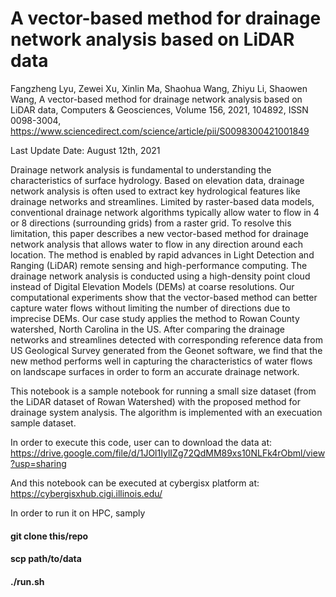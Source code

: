 # A vector-based method for drainage network analysis based on LiDAR data

Fangzheng Lyu, Zewei Xu, Xinlin Ma, Shaohua Wang, Zhiyu Li, Shaowen Wang, A vector-based method for drainage network analysis based on LiDAR data, Computers & Geosciences, Volume 156, 2021, 104892, ISSN 0098-3004,
https://www.sciencedirect.com/science/article/pii/S0098300421001849

Last Update Date: August 12th, 2021

Drainage network analysis is fundamental to understanding the characteristics of surface hydrology. Based on elevation data, drainage network analysis is often used to extract key hydrological features like drainage networks and streamlines. Limited by raster-based data models, conventional drainage network algorithms typically allow water to flow in 4 or 8 directions (surrounding grids) from a raster grid. To resolve this limitation, this paper describes a new vector-based method for drainage network analysis that allows water to flow in any direction around each location. The method is enabled by rapid advances in Light Detection and Ranging (LiDAR) remote sensing and high-performance computing. The drainage network analysis is conducted using a high-density point cloud instead of Digital Elevation Models (DEMs) at coarse resolutions. Our computational experiments show that the vector-based method can better capture water flows without limiting the number of directions due to imprecise DEMs. Our case study applies the method to Rowan County watershed, North Carolina in the US. After comparing the drainage networks and streamlines detected with corresponding reference data from US Geological Survey generated from the Geonet software, we find that the new method performs well in capturing the characteristics of water flows on landscape surfaces in order to form an accurate drainage network.

This notebook is a sample notebook for running a small size dataset (from the LiDAR dataset of Rowan Watershed) with the proposed method for drainage system analysis. The algorithm is implemented with an execuation sample dataset.

In order to execute this code, user can to download the data at: https://drive.google.com/file/d/1JOl1IylIZg72QdMM89xs10NLFk4rObml/view?usp=sharing

And this notebook can be executed at cybergisx platform at: https://cybergisxhub.cigi.illinois.edu/

In order to run it on HPC, samply 

#### git clone this/repo

#### scp path/to/data

#### ./run.sh
